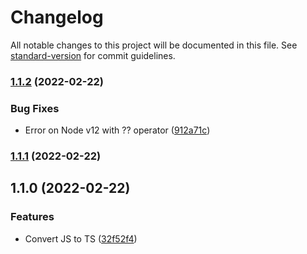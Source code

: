 # Changelog

All notable changes to this project will be documented in this file. See [standard-version](https://github.com/conventional-changelog/standard-version) for commit guidelines.

### [1.1.2](https://github.com/PeculiarVentures/pvutils/compare/v1.1.1...v1.1.2) (2022-02-22)


### Bug Fixes

* Error on Node v12 with ?? operator ([912a71c](https://github.com/PeculiarVentures/pvutils/commit/912a71cedef717253e3a9a4c61ff987f4fd4151f))

### [1.1.1](https://github.com/PeculiarVentures/pvutils/compare/v1.1.0...v1.1.1) (2022-02-22)

## 1.1.0 (2022-02-22)


### Features

* Convert JS to TS ([32f52f4](https://github.com/PeculiarVentures/pvutils/commit/32f52f4aa81ebe0b634aef7937b6ba340fc93d2d))
